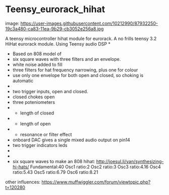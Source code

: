 # Teensy_eurorack_hihat

image: https://user-images.githubusercontent.com/10212990/87932250-19c3a480-ca83-11ea-9b29-cb3052e256a8.jpg

A teensy microcontroller hihat module for eurorack. A no frills teensy 3.2 HiHat eurorack module. Using Teensy audio DSP
 * 
 * Based on 808 model of
 * six square waves with three filters and an envelope.
 * white noise added to fill
 * three filters for hat frequency narrowing, plus one for colour
 * use only one envelope for both open and closed, so choking is automatic
 * 
 * two trigger inputs, open and closed.
 * closed chokes open
 * three poteniometers
 * - length of closed
 * - length of open
 * - resonance or filter effect
 * onboard DAC gives a single mixed audio output on pin14
 * two trigger indicators leds
 * 
 * 
 * six square waves to make an 808 hihat: http://joesul.li/van/synthesizing-hi-hats/
Fundamental:40
Osc1 ratio:2
Osc2 ratio:3 
Osc3 ratio:4.16 
Osc4 ratio:5.43
Osc5 ratio:6.79
Osc6 ratio:8.21

other influences:
https://www.muffwiggler.com/forum/viewtopic.php?t=120280
